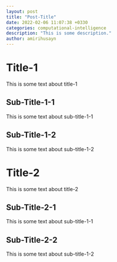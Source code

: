 ```yaml
---
layout: post
title: "Post-Title"
date: 2022-02-06 11:07:38 +0330
categories: computational-intelligence
description: "This is some description."
author: amirihusayn
---
```


# Title-1  
This is some text about title-1
## Sub-Title-1-1  
This is some text about sub-title-1-1
## Sub-Title-1-2  
This is some text about sub-title-1-2

# Title-2  
This is some text about title-2
## Sub-Title-2-1  
This is some text about sub-title-1-1
## Sub-Title-2-2  
This is some text about sub-title-1-2
